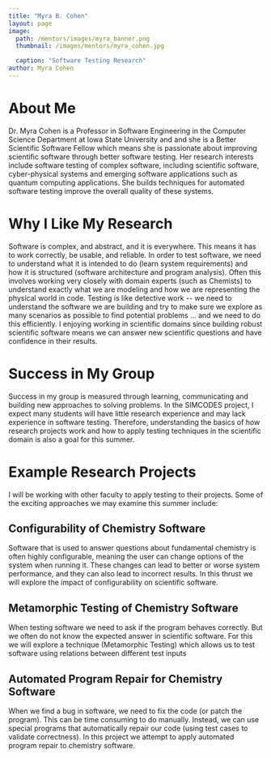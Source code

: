 ```yaml
---
title: "Myra B. Cohen"
layout: page
image:
  path: /mentors/images/myra_banner.png
  thumbnail: /images/mentors/myra_cohen.jpg

  caption: "Software Testing Research"
author: Myra Cohen
---
```


# About Me

Dr. Myra Cohen is a Professor in Software Engineering in the Computer Science Department 
at Iowa State University and and she is a Better Scientific Software Fellow which means she is passionate about improving scientific software through better software testing.  Her research interests include software testing of complex software, including
scientific software, cyber-physical systems and emerging software applications such as quantum computing applications.  She builds techniques for automated software testing improve the overall quality of these systems. 

# Why I Like My Research

Software is complex, and abstract, and it is everywhere.  This means it has to work correctly, be usable, and 
reliable.  In order to test software, we need to understand what it is intended to do (learn system requirements) and
how it is structured (software architecture and program analysis). Often this involves working very closely with domain 
experts (such as Chemists) to understand exactly what we are modeling and how we are representing the physical world in code. 
Testing is like detective work -- we need to understand the software we are building and try to make sure we explore as many
scenarios as possible to find potential problems ... and we need to do this efficiently.  I enjoying working in scientific domains
since building robust scientific software means we can answer new scientific questions and have confidence in their results. 

# Success in My Group

Success in my group is measured through learning, communicating and building new approaches to solving problems. 
In the SIMCODES project,  I expect many students will have little research experience and may lack experience in software testing. 
Therefore,  understanding the basics of how research projects work and how to apply testing techniques in the scientific domain is also a goal for this summer.

# Example Research Projects

I will be working with other faculty to apply testing to their projects. Some of the exciting approaches we may examine this summer 
include:

## Configurability of Chemistry Software
Software that is used to answer questions about fundamental chemistry is often highly 
configurable, meaning the user can change options of the system when running it. These 
changes can lead to better or worse system performance, and they can also lead to incorrect results. 
In this thrust we will explore the impact of configurability on scientific software. 

## Metamorphic Testing of Chemistry Software 
When testing software we need to ask if the program behaves correctly. But we often do not know
the expected answer in scientific software.  For this we will explore a technique (Metamorphic Testing)
which allows us to test software using relations between different test inputs 

## Automated Program Repair for Chemistry Software
When we find a bug in software, we need to fix the code (or patch the program). 
This can be time consuming to do manually. Instead, we can use special programs that
automatically repair our code (using test cases to validate correctness). In this project we attempt to 
apply automated program repair to chemistry software. 
